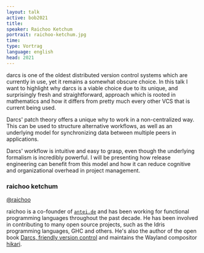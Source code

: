 ```yaml
---
layout: talk
active: bob2021
title: 
speaker: Raichoo Ketchum
portrait: raichoo-ketchum.jpg
time: 
type: Vortrag
language: english
head: 2021
---
```


darcs is one of the oldest distributed version control systems which
are currently in use, yet it remains a somewhat obscure choice. In
this talk I want to highlight why darcs is a viable choice due to its
unique, and surprisingly fresh and straightforward, approach which is
rooted in mathematics and how it differs from pretty much every other
VCS that is current being used.

Darcs' patch theory offers a unique why to work in a non-centralized
way. This can be used to structure alternative workflows, as well as
an underlying model for synchronizing data between multiple peers in
applications.

Darcs' workflow is intuitive and easy to grasp, even though the
underlying formalism is incredibly powerful. I will be presenting how
release engineering can benefit from this model and how it can reduce
cognitive and organizational overhead in project management.

### raichoo ketchum

[@raichoo](http://www.twitter.com/raichoo)

raichoo is a co-founder of [`antei.de`](antei.de) and has been working
for functional programming languages throughout the past decade. He
has been involved in contributing to many open source projects, such
as the Idris programming languages, GHC and others. He's also the
author of the open book [Darcs, friendly version control](https://darcsbook.acmelabs.space/) and
maintains the Wayland compositor [hikari](https://hikari.acmelabs.space/).


